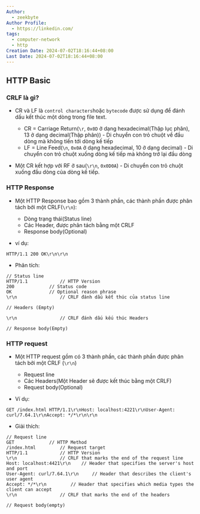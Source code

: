 ```yaml
---
Author:
  - zeekbyte
Author Profile:
  - https://linkedin.com/
tags:
  - computer-network
  - http
Creation Date: 2024-07-02T18:16:44+08:00
Last Date: 2024-07-02T18:16:44+08:00
---
```


## HTTP Basic

### CRLF là gì?
- CR và LF là `control characters`hoặc `bytecode` được sử dụng để đánh dấu kết thúc một dòng trong file text.
    + CR = Carriage Return(`\r`, `0x0D` ở dạng hexadecimal(Thập lục phân), 13 ở dạng decimal(Thập phân)) - Di chuyển con trỏ chuột về đầu dòng mà không tiến tới dòng kế tiếp
    + LF = Line Feed(`\n`, `0x0A` ở dạng hexadecimal, 10 ở dạng decimal) - Di chuyển con trỏ chuột xuống dòng kế tiếp mà không trở lại đầu dòng

- Một CR kết hợp với RF ở sau(`\r\n`, `0x0D0A`) - Di chuyển con trỏ chuột xuống đầu dòng của dòng kế tiếp.


### HTTP Response
- Một HTTP Response bao gồm 3 thành phần, các thành phần được phân tách bởi một CRLF(`\r\n`):
	+ Dòng trạng thái(Status line)
	+ Các Header, được phân tách bằng một CRLF
	+ Response body(Optional)

- ví dụ:
```
HTTP/1.1 200 OK\r\n\r\n
```

- Phân tích:
```
// Status line
HTTP/1.1 			// HTTP Version
200				// Status code
OK				// Optional reason phrase
\r\n				// CRLF đánh dấu kết thúc của status line

// Headers (Empty)

\r\n				// CRLF đánh dấu kếu thúc Headers

// Response body(Empty)
```

### HTTP request
- Một HTTP request gồm có 3 thành phần, các thành phần được phân tách bởi một CRLF (`\r\n`)
	+ Request line
	+ Các Headers(Một Header sẽ được kết thúc bằng một CRLF)
	+ Request body(Optional)

- Ví dụ:
```
GET /index.html HTTP/1.1\r\nHost: localhost:4221\r\nUser-Agent: curl/7.64.1\r\nAccept: */*\r\n\r\n
```

- Giải thích:
```
// Request line
GET				// HTTP Method
/index.html			// Request target
HTTP/1.1			// HTTP Version
\r\n				// CRLF that marks the end of the request line
Host: localhost:4421\r\n  	// Header that specifies the server's host and port
User-Agent: curl/7.64.1\r\n 	// Header that describes the client's user agent
Accept: */*\r\n 		// Header that specifies which media types the client can accept
\r\n 				// CRLF that marks the end of the headers

// Request body(empty)
```